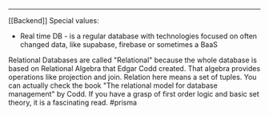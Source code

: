 ***
[[Backend]]
Special values:
 
- Real time DB - is a regular database with technologies focused on often changed data, like supabase, firebase or sometimes a BaaS

Relational Databases are called "Relational" because the whole database is based on Relational Algebra that Edgar Codd created. That algebra provides operations like projection and join. Relation here means a set of tuples. You can actually check the book "The relational model for database management" by Codd. If you have a grasp of first order logic and basic set theory, it is a fascinating read.
#prisma